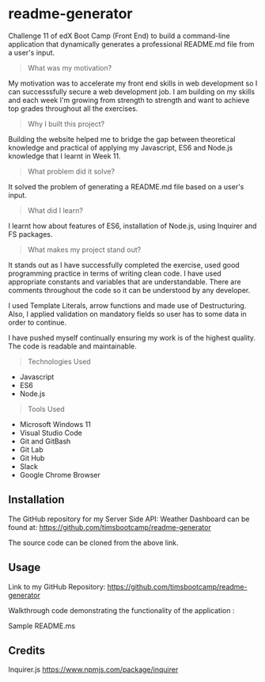 # readme-generator
Challenge 11 of edX Boot Camp (Front End) to build a command-line application that dynamically generates a professional README.md file from a user's input.

> What was my motivation?

My motivation was to accelerate my front end skills in web development so I can successsfully secure a web development job.  I am building on my skills and each week I'm growing from strength to strength and want to achieve top grades throughout all the exercises.


>Why I built this project?

Building the website helped me to bridge the gap between theoretical knowledge and practical of applying
my Javascript, ES6 and Node.js knowledge that I learnt in Week 11.


> What problem did it solve?

It solved the problem of generating a README.md file based on a user's input.


> What did I learn?

I learnt how about features of ES6, installation of Node.js, using Inquirer and FS packages.


> What makes my project stand out? 

It stands out as I have successfully completed the exercise, used good programming practice in terms of writing clean code. I have used appropriate constants and variables that are understandable. There are comments throughout the code so it can be understood by any developer.  

I used Template Literals, arrow functions and made use of Destructuring. Also, I applied validation on mandatory
fields so user has to some data in order to continue.

I have pushed myself continually ensuring my work is of the highest quality. The code is readable and maintainable. 


> Technologies Used

* Javascript
* ES6
* Node.js


> Tools Used

* Microsoft Windows 11
* Visual Studio Code
* Git and GitBash
* Git Lab
* Git Hub
* Slack
* Google Chrome Browser


## Installation

The GitHub repository for my Server Side API: Weather Dashboard can be found at: 
https://github.com/timsbootcamp/readme-generator

The source code can be cloned from the above link. 


## Usage

Link to my GitHub Repository: https://github.com/timsbootcamp/readme-generator

Walkthrough code demonstrating the functionality of the application :

Sample README.ms




## Credits

Inquirer.js
https://www.npmjs.com/package/inquirer